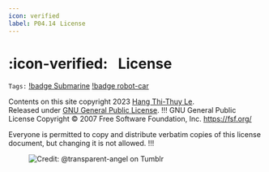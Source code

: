 ```yaml
---
icon: verified
label: P04.14⠀License
---
```

# :icon-verified:⠀License
`Tags:` [!badge Submarine](/projects/P04-submarine.md) [!badge robot-car]()

Contents on this site copyright 2023 [Hang Thi-Thuy Le](/about-me.md).\
Released under [GNU General Public License](https://www.gnu.org/licenses/gpl-3.0.html).
!!! GNU General Public License
Copyright © 2007 Free Software Foundation, Inc. <https://fsf.org/>

Everyone is permitted to copy and distribute verbatim copies of this license document, but changing it is not allowed.
!!!

<figure>
    <img src="https://64.media.tumblr.com/d103eb823dce2842c673f409f036857b/tumblr_mzx9wrdwFa1snc5kxo1_1280.gifv" alt="Credit: @transparent-angel on Tumblr">
</figure>
